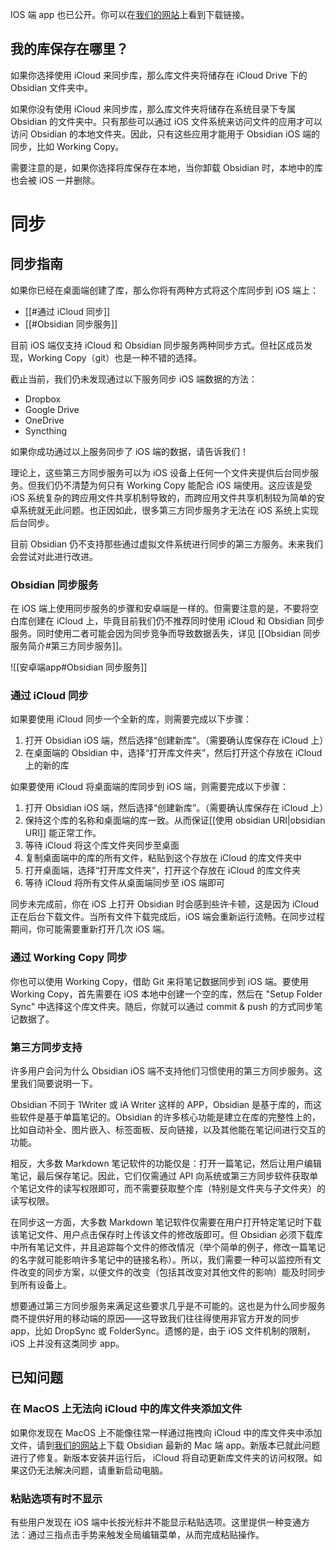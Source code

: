IOS 端 app 也已公开。你可以在[我们的网站](https://obsidian.md/mobile)上看到下载链接。

## 我的库保存在哪里？

如果你选择使用 iCloud 来同步库，那么库文件夹将储存在 iCloud Drive 下的 Obsidian 文件夹中。

如果你没有使用 iCloud 来同步库，那么库文件夹将储存在系统目录下专属 Obsidian 的文件夹中。只有那些可以通过 iOS 文件系统来访问文件的应用才可以访问 Obsidian 的本地文件夹。因此，只有这些应用才能用于 Obsidian iOS 端的同步，比如 Working Copy。

需要注意的是，如果你选择将库保存在本地，当你卸载 Obsidian 时，本地中的库也会被 iOS 一并删除。

# 同步

## 同步指南

如果你已经在桌面端创建了库，那么你将有两种方式将这个库同步到 iOS 端上：

- [[#通过 iCloud 同步]]
- [[#Obsidian 同步服务]]

目前 iOS 端仅支持 iCloud 和 Obsidian 同步服务两种同步方式。但社区成员发现，Working Copy（git）也是一种不错的选择。

截止当前，我们仍未发现通过以下服务同步 iOS 端数据的方法：

- Dropbox
- Google Drive
- OneDrive
- Syncthing

如果你成功通过以上服务同步了 iOS 端的数据，请告诉我们！

理论上，这些第三方同步服务可以为 iOS 设备上任何一个文件夹提供后台同步服务。但我们仍不清楚为何只有 Working Copy 能配合 iOS 端使用。这应该是受 iOS 系统复杂的跨应用文件共享机制导致的，而跨应用文件共享机制较为简单的安卓系统就无此问题。也正因如此，很多第三方同步服务才无法在 iOS 系统上实现后台同步。

目前 Obsidian 仍不支持那些通过虚拟文件系统进行同步的第三方服务。未来我们会尝试对此进行改进。

### Obsidian 同步服务

在 iOS 端上使用同步服务的步骤和安卓端是一样的。但需要注意的是，不要将空白库创建在 iCloud 上，毕竟目前我们仍不推荐同时使用 iCloud 和 Obsidian 同步服务。同时使用二者可能会因为同步竞争而导致数据丢失，详见 [[Obsidian 同步服务简介#第三方同步服务]]。

![[安卓端app#Obsidian 同步服务]]

### 通过 iCloud 同步

如果要使用 iCloud 同步一个全新的库，则需要完成以下步骤：

1. 打开 Obsidian iOS 端，然后选择“创建新库”。（需要确认库保存在 iCloud 上）
2. 在桌面端的 Obsidian 中，选择“打开库文件夹”，然后打开这个存放在  iCloud 上的新的库

如果要使用 iCloud 将桌面端的库同步到 iOS 端，则需要完成以下步骤：

1. 打开 Obsidian iOS 端，然后选择“创建新库”。（需要确认库保存在 iCloud 上）
2. 保持这个库的名称和桌面端的库一致。从而保证[[使用 obsidian URI|obsidian URI]] 能正常工作。
3. 等待 iCloud 将这个库文件夹同步至桌面
4. 复制桌面端中的库的所有文件，粘贴到这个存放在 iCloud 的库文件夹中
5. 打开桌面端，选择“打开库文件夹”，打开这个存放在 iCloud 的库文件夹
6. 等待 iCloud 将所有文件从桌面端同步至 iOS 端即可

同步未完成前，你在 iOS 上打开 Obsidian 时会感到些许卡顿，这是因为 iCloud 正在后台下载文件。当所有文件下载完成后，iOS 端会重新运行流畅。在同步过程期间，你可能需要重新打开几次 iOS 端。

### 通过 Working Copy 同步

你也可以使用 Working Copy，借助 Git 来将笔记数据同步到 iOS 端。要使用 Working Copy，首先需要在 iOS 本地中创建一个空的库，然后在 "Setup Folder Sync" 中选择这个库文件夹。随后，你就可以通过 commit & push 的方式同步笔记数据了。

### 第三方同步支持

许多用户会问为什么 Obsidian iOS 端不支持他们习惯使用的第三方同步服务。这里我们简要说明一下。

Obsidian 不同于 1Writer 或 iA Writer 这样的 APP，Obsidian 是基于库的，而这些软件是基于单篇笔记的。Obsidian 的许多核心功能是建立在库的完整性上的，比如自动补全、图片嵌入、标签面板、反向链接，以及其他能在笔记间进行交互的功能。

相反，大多数 Markdown 笔记软件的功能仅是：打开一篇笔记，然后让用户编辑笔记，最后保存笔记。因此，它们仅需通过 API 向系统或第三方同步软件获取单个笔记文件的读写权限即可，而不需要获取整个库（特别是文件夹与子文件夹）的读写权限。

在同步这一方面，大多数 Markdown 笔记软件仅需要在用户打开特定笔记时下载该笔记文件、用户点击保存时上传该文件的修改版即可。但 Obsidian 必须下载库中所有笔记文件，并且追踪每个文件的修改情况（举个简单的例子，修改一篇笔记的名字就可能影响许多笔记中的链接名称）。所以，我们需要一种可以监控所有文件改变的同步方案，以便文件的改变（包括其改变对其他文件的影响）能及时同步到所有设备上。

想要通过第三方同步服务来满足这些要求几乎是不可能的。这也是为什么同步服务商不提供好用的移动端的原因——这导致我们往往得使用非官方开发的同步 app，比如 DropSync 或 FolderSync。遗憾的是，由于 iOS 文件机制的限制， iOS 上并没有这类同步 app。

## 已知问题

###  在 MacOS 上无法向 iCloud 中的库文件夹添加文件

如果你发现在 MacOS 上不能像往常一样通过拖拽向 iCloud 中的库文件夹中添加文件，请到[我们的网站](https://obsidian.md)上下载 Obsidian 最新的 Mac 端 app。新版本已就此问题进行了修复。新版本安装并运行后， iCloud 将自动更新库文件夹的访问权限。如果这仍无法解决问题，请重新启动电脑。

### 粘贴选项有时不显示

有些用户发现在 iOS 端中长按光标并不能显示粘贴选项。这里提供一种变通方法：通过三指点击手势来触发全局编辑菜单，从而完成粘贴操作。